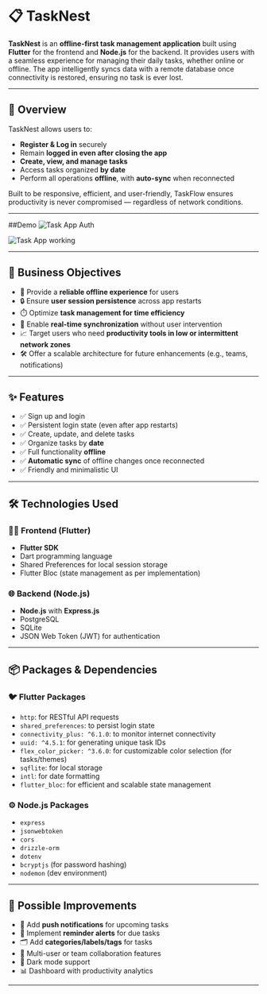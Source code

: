 # 📋 TaskNest

**TaskNest** is an **offline-first task management application** built using **Flutter** for the frontend and **Node.js** for the backend. It provides users with a seamless experience for managing their daily tasks, whether online or offline. The app intelligently syncs data with a remote database once connectivity is restored, ensuring no task is ever lost.

---

## 🚀 Overview

TaskNest allows users to:

- **Register & Log in** securely  
- Remain **logged in even after closing the app**  
- **Create, view, and manage tasks**  
- Access tasks organized **by date**  
- Perform all operations **offline**, with **auto-sync** when reconnected  

Built to be responsive, efficient, and user-friendly, TaskFlow ensures productivity is never compromised — regardless of network conditions.

---
##Demo
![Task App Auth](https://github.com/user-attachments/assets/92e28392-b18d-4c80-a17e-1ece728c3bf1)

![Task App working](https://github.com/user-attachments/assets/9f6358a9-eba4-41ae-9aff-6bb38f0e123a)


---
## 🎯 Business Objectives

- 📶 Provide a **reliable offline experience** for users  
- 🔒 Ensure **user session persistence** across app restarts  
- ⏱️ Optimize **task management for time efficiency**  
- 🔁 Enable **real-time synchronization** without user intervention  
- 📈 Target users who need **productivity tools in low or intermittent network zones**  
- 🛠️ Offer a scalable architecture for future enhancements (e.g., teams, notifications)  

---

## ✨ Features

- ✅ Sign up and login  
- ✅ Persistent login state (even after app restarts)  
- ✅ Create, update, and delete tasks  
- ✅ Organize tasks by **date**  
- ✅ Full functionality **offline**  
- ✅ **Automatic sync** of offline changes once reconnected  
- ✅ Friendly and minimalistic UI  

---

## 🛠 Technologies Used

### 👨‍💻 Frontend (Flutter)
- **Flutter SDK**
- Dart programming language
- Shared Preferences for local session storage
- Flutter Bloc (state management as per implementation)

### 🌐 Backend (Node.js)
- **Node.js** with **Express.js**
- PostgreSQL
- SQLite
- JSON Web Token (JWT) for authentication

---

## 📦 Packages & Dependencies

### 🐦 Flutter Packages
- `http`: for RESTful API requests  
- `shared_preferences`: to persist login state  
- `connectivity_plus: ^6.1.0`: to monitor internet connectivity  
- `uuid: ^4.5.1`: for generating unique task IDs  
- `flex_color_picker: ^3.6.0`: for customizable color selection (for tasks/themes)   
- `sqflite`: for local storage  
- `intl`: for date formatting  
- `flutter_bloc`: for efficient and scalable state management  

### ⚙️ Node.js Packages
- `express`    
- `jsonwebtoken`  
- `cors`
- `drizzle-orm`
- `dotenv`  
- `bcryptjs` (for password hashing)  
- `nodemon` (dev environment)  

---

## 🔧 Possible Improvements

- 📱 Add **push notifications** for upcoming tasks  
- 🔔 Implement **reminder alerts** for due tasks  
- 🗂️ Add **categories/labels/tags** for tasks  
- 👥 Multi-user or team collaboration features  
- 🌙 Dark mode support  
- 📊 Dashboard with productivity analytics  
 

---
